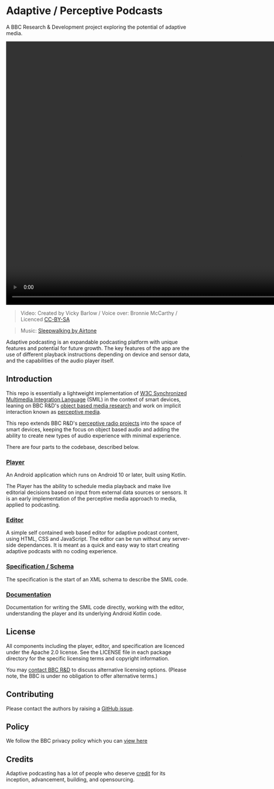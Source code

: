 # Adaptive / Perceptive Podcasts

A BBC Research & Development project exploring the potential of adaptive media.

<video width="1280" height="720" src="https://github.com/bbc/adaptivepodcasting/assets/1649922/26be9059-b3d6-4e48-b2d3-14b931acc1b5"></video>
> Video: Created by Vicky Barlow / Voice over: Bronnie McCarthy / Licenced [CC-BY-SA](https://creativecommons.org/licenses/by-sa/4.0/deed.en)

> Music: [Sleepwalking by Airtone](http://ccmixter.org/files/airtone/65416)

Adaptive podcasting is an expandable podcasting platform with unique features and potential for future growth. The key features of the app are the use of different playback instructions depending on device and sensor data, and the capabilities of the audio player itself.

## Introduction

This repo is essentially a lightweight implementation of [W3C Synchronized Multimedia Integration Language](https://www.w3.org/TR/SMIL3/) (SMIL) in the context of smart devices, leaning on BBC R&D's [object based media research](https://www.bbc.co.uk/rd/object-based-media) and work on implicit interaction known as [perceptive media](https://www.bbc.co.uk/rd/blog/2012-07-what-is-perceptive-media).

This repo extends BBC R&D's [perceptive radio projects](https://www.bbc.co.uk/rd/projects/perceptive-radio) into the space of smart devices, keeping the focus on object based audio and adding the ability to create new types of audio experience with minimal experience.

There are four parts to the codebase, described below.

### [Player](player/README.md)

An Android application which runs on Android 10 or later, built using Kotlin.

The Player has the ability to schedule media playback and make live editorial decisions based on input from external data sources or sensors.
It is an early implementation of the perceptive media approach to media, applied to podcasting.

### [Editor](editor/README.md)

A simple self contained web based editor for adaptive podcast content, using HTML, CSS and JavaScript. The editor can be run without any server-side dependances. It is meant as a quick and easy way to start creating adaptive podcasts with no coding experience.

### [Specification / Schema](specification/README.md)

The specification is the start of an XML schema to describe the SMIL code.

### [Documentation](docs/README.md)

Documentation for writing the SMIL code directly, working with the editor, understanding the player and its underlying Android Kotlin code.

## License

All components including the player, editor, and specification are licenced under the Apache 2.0 license. See the LICENSE file in each package directory for the specific licensing terms and copyright information.

You may [contact BBC R&D](https://www.bbc.co.uk/rd/contacts) to discuss alternative licensing options. (Please note, the BBC is under no obligation to offer alternative terms.)

## Contributing

Please contact the authors by raising a [GitHub issue](issues/new).

## Policy

We follow the BBC privacy policy which you can [view here](https://www.bbc.co.uk/usingthebbc/privacy)

## Credits

Adaptive podcasting has a lot of people who deserve [credit](docs/credits.md) for its inception, advancement, building, and opensourcing.
